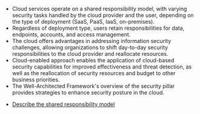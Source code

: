 - Cloud services operate on a shared responsibility model, with varying security tasks handled by the cloud provider and the user, depending on the type of deployment (SaaS, PaaS, IaaS, on-premises).
- Regardless of deployment type, users retain responsibilities for data, endpoints, accounts, and access management.
- The cloud offers advantages in addressing information security challenges, allowing organizations to shift day-to-day security responsibilities to the cloud provider and reallocate resources.
- Cloud-enabled approach enables the application of cloud-based security capabilities for improved effectiveness and threat detection, as well as the reallocation of security resources and budget to other business priorities.
- The Well-Architected Framework's overview of the security pillar provides strategies to enhance security posture in the cloud.

* [Describe the shared responsibility model](https://learn.microsoft.com/en-us/azure/security/fundamentals/shared-responsibility)
